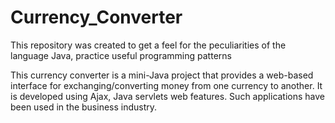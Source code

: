 # Currency_Converter
This repository was created to get a feel for the peculiarities of the language Java, practice useful programming patterns

This currency converter is a mini-Java project that provides a web-based interface for exchanging/converting money from one currency to another. It is developed using Ajax, Java servlets web features. Such applications have been used in the business industry.
